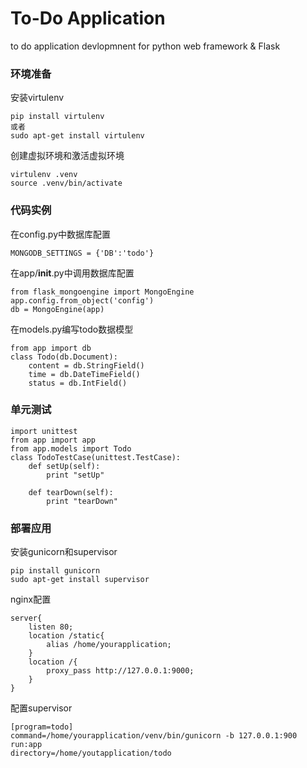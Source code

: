 To-Do Application
========
to do application devlopmnent for python web framework & Flask

### 环境准备
安装virtulenv
```
pip install virtulenv
或者
sudo apt-get install virtulenv
```
创建虚拟环境和激活虚拟环境
```
virtulenv .venv
source .venv/bin/activate
```
### 代码实例
在config.py中数据库配置
```
MONGODB_SETTINGS = {'DB':'todo'}
```
在app/__init__.py中调用数据库配置
```
from flask_mongoengine import MongoEngine
app.config.from_object('config')
db = MongoEngine(app)
```
在models.py编写todo数据模型
```
from app import db
class Todo(db.Document):
    content = db.StringField()
    time = db.DateTimeField()
    status = db.IntField()
```
### 单元测试
```
import unittest
from app import app
from app.models import Todo
class TodoTestCase(unittest.TestCase):
    def setUp(self):
        print "setUp"

    def tearDown(self):
        print "tearDown"
```

### 部署应用

安装gunicorn和supervisor
```
pip install gunicorn
sudo apt-get install supervisor
```
nginx配置
```
server{
    listen 80;
    location /static{
        alias /home/yourapplication;
    }
    location /{
        proxy_pass http://127.0.0.1:9000;
    }
}
```
配置supervisor
```
[program=todo]
command=/home/yourapplication/venv/bin/gunicorn -b 127.0.0.1:900 run:app
directory=/home/youtapplication/todo
```
